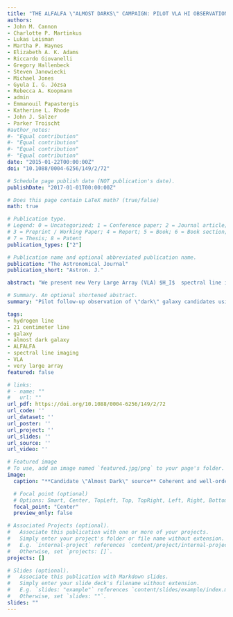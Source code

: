 ```yaml
---
title: "THE ALFALFA \"ALMOST DARKS\" CAMPAIGN: PILOT VLA HI OBSERVATIONS OF FIVE HIGH MASS-TO-LIGHT RATIO SYSTEMS"
authors:
- John M. Cannon
- Charlotte P. Martinkus
- Lukas Leisman
- Martha P. Haynes
- Elizabeth A. K. Adams
- Riccardo Giovanelli
- Gregory Hallenbeck
- Steven Janowiecki
- Michael Jones
- Gyula I. G. Józsa
- Rebecca A. Koopmann
- admin
- Emmanouil Papastergis
- Katherine L. Rhode
- John J. Salzer
- Parker Troischt
#author_notes:
#- "Equal contribution"
#- "Equal contribution"
#- "Equal contribution"
#- "Equal contribution"
date: "2015-01-22T00:00:00Z"
doi: "10.1088/0004-6256/149/2/72"

# Schedule page publish date (NOT publication's date).
publishDate: "2017-01-01T00:00:00Z"

# Does this page contain LaTeX math? (true/false)
math: true

# Publication type.
# Legend: 0 = Uncategorized; 1 = Conference paper; 2 = Journal article;
# 3 = Preprint / Working Paper; 4 = Report; 5 = Book; 6 = Book section;
# 7 = Thesis; 8 = Patent
publication_types: ["2"]

# Publication name and optional abbreviated publication name.
publication: "The Astronomical Journal"
publication_short: "Astron. J."

abstract: "We present new Very Large Array (VLA) $H_I$  spectral line imaging of five sources discovered by the ALFALFA extragalactic survey. These targets are drawn from a larger sample of systems that were not uniquely identified with optical counterparts during ALFALFA processing, and as such have unusually high $H_I$ mass to light ratios. The candidate \"Almost Dark\" objects fall into four broad categories: (1) objects with nearby $H_I$  neighbors that are likely of tidal origin; (2) objects that appear to be part of a system of multiple $H_I$ sources, but which may not be tidal in origin; (3) objects isolated from nearby ALFALFA $H_I$  detections, but located near a gas-poor early type galaxy; (4) apparently isolated sources, with no object of coincident redshift within ${\\sim}400$ kpc. Roughly 75% of the 200 objects without identified counterparts in the $\\alpha$.40 database (Haynes et al. 2011) fall into category 1 (likely tidal), and were not considered for synthesis follow-up observations. The pilot sample presented here (AGC193953, AGC208602, AGC208399, AGC226178, and AGC233638) contains the first five sources observed as part of a larger effort to characterize $H_I$  sources with no readily identifiable optical counterpart at single dish resolution ($3.'5$). These objects span a range of $H_I$  mass $[7.41 < \\log(M_{H_I}) < 9.51]$ and $H_I$  mass to B-band luminosity ratios $(3 < M_{H_I}/L_B < 9)$. We compare the $H_I$  total intensity and velocity fields to optical imaging drawn from the Sloan Digital Sky Survey and to ultraviolet imaging drawn from archival GALEX observations. Four of the sources with uncertain or no optical counterpart in the ALFALFA data are identified with low surface brightness optical counterparts in Sloan Digital Sky Survey imaging when compared with VLA $H_I$  intensity maps, and appear to be galaxies with clear signs of ordered rotation in the $H_I$  velocity fields. Three of these are detected in far-ultraviolet GALEX images, a likely indication of star formation within the last few hundred Myrs. One source (AGC208602) is likely tidal in nature, associated with the NGC 3370 group. Consistent with previous efforts, we find no \"dark galaxies\" in this limited sample. However, the present observations do reveal complex sources with suppressed star formation, highlighting both the observational difficulties and the necessity of synthesis follow-up observations to understand these extreme objects."

# Summary. An optional shortened abstract.
summary: "Pilot follow-up observation of \"dark\" galaxy candidates using the Very Large Array."

tags:
- hydrogen line
- 21 centimeter line
- galaxy
- almost dark galaxy
- ALFALFA
- spectral line imaging
- VLA
- very large array
featured: false

# links:
# - name: ""
#   url: ""
url_pdf: https://doi.org/10.1088/0004-6256/149/2/72
url_code: ''
url_dataset: ''
url_poster: ''
url_project: ''
url_slides: ''
url_source: ''
url_video: ''

# Featured image
# To use, add an image named `featured.jpg/png` to your page's folder. 
image:
  caption: "**Candidate \"Almost Dark\" source** Coherent and well-ordered rotation spanning a projected velocity width of ${\\sim}40$ km s$^-1$ indicates this candidate is a star-forming dwarf irregular galaxy."

  # Focal point (optional)
  # Options: Smart, Center, TopLeft, Top, TopRight, Left, Right, BottomLeft, Bottom, BottomRight
  focal_point: "Center"
  preview_only: false

# Associated Projects (optional).
#   Associate this publication with one or more of your projects.
#   Simply enter your project's folder or file name without extension.
#   E.g. `internal-project` references `content/project/internal-project/index.md`.
#   Otherwise, set `projects: []`.
projects: []

# Slides (optional).
#   Associate this publication with Markdown slides.
#   Simply enter your slide deck's filename without extension.
#   E.g. `slides: "example"` references `content/slides/example/index.md`.
#   Otherwise, set `slides: ""`.
slides: ""
---
```


